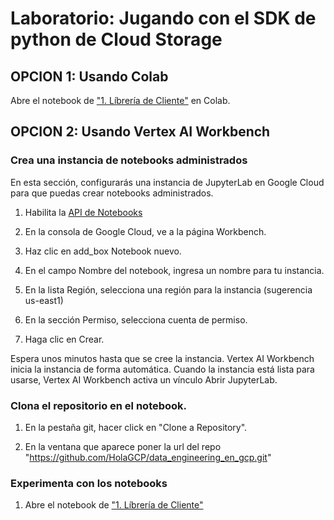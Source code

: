 # Laboratorio: Jugando con el SDK de python de Cloud Storage

## OPCION 1: Usando Colab

Abre el notebook de ["1. Líbrería de Cliente"](https://drive.google.com/file/d/1njBh-a7iUmEC2Hux2vwAR9cYDuyN_Kdw/view?usp=sharing) en Colab.

## OPCION 2: Usando Vertex AI Workbench

### Crea una instancia de notebooks administrados

En esta sección, configurarás una instancia de JupyterLab en Google Cloud para que puedas crear notebooks administrados.

1. Habilita la [API de Notebooks](https://console.cloud.google.com/flows/enableapi?apiid=notebooks.googleapis.com&hl=es-419)

2. En la consola de Google Cloud, ve a la página Workbench.

3. Haz clic en add_box Notebook nuevo.

4. En el campo Nombre del notebook, ingresa un nombre para tu instancia.

5. En la lista Región, selecciona una región para la instancia (sugerencia us-east1)

6. En la sección Permiso, selecciona cuenta de permiso.

7. Haga clic en Crear.

Espera unos minutos hasta que se cree la instancia. Vertex AI Workbench inicia la instancia de forma automática. Cuando la instancia está lista para usarse, Vertex AI Workbench activa un vínculo Abrir JupyterLab.

### Clona el repositorio en el notebook.

1. En la pestaña git, hacer click en "Clone a Repository".

2. En la ventana que aparece poner la url del repo "https://github.com/HolaGCP/data_engineering_en_gcp.git"

### Experimenta con los notebooks

1. Abre el notebook de ["1. Líbrería de Cliente"](./1.%20Librer%C3%ADa%20de%20Cliente.ipynb)



